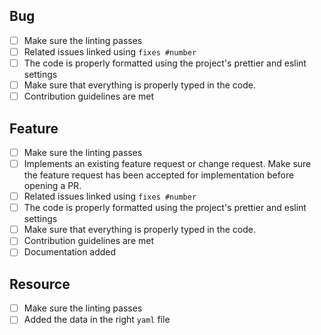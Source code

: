 <!--
Thanks for opening a PR! Your contribution is much appreciated.
In order to make sure your PR is handled as smoothly as possible we request that you follow the checklist sections below.
Choose the right checklist for the change that you're making:
-->

## Bug

- [ ] Make sure the linting passes
- [ ] Related issues linked using `fixes #number`
- [ ] The code is properly formatted using the project's prettier and eslint settings
- [ ] Make sure that everything is properly typed in the code.
- [ ] Contribution guidelines are met

## Feature

- [ ] Make sure the linting passes
- [ ] Implements an existing feature request or change request. Make sure the feature request has been accepted for
      implementation before opening a PR.
- [ ] Related issues linked using `fixes #number`
- [ ] The code is properly formatted using the project's prettier and eslint settings
- [ ] Make sure that everything is properly typed in the code.
- [ ] Contribution guidelines are met
- [ ] Documentation added

## Resource

- [ ] Make sure the linting passes
- [ ] Added the data in the right `yaml` file
